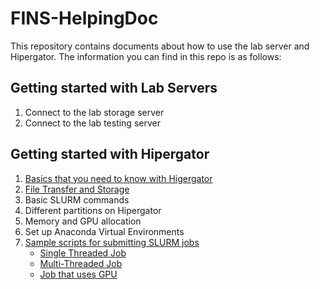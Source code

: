 # FINS-HelpingDoc

This repository contains documents about how to use the lab server and Hipergator. The information you can find in this repo is as follows:

## Getting started with Lab Servers
1. Connect to the lab storage server
2. Connect to the lab testing server

## Getting started with Hipergator
1. [Basics that you need to know with Higergator](https://github.com/zhumd225/FINS-HelpingDoc/blob/main/Getting%20Started%20with%20Hipergator/Basics.md)
2. [File Transfer and Storage](https://github.com/zhumd225/FINS-HelpingDoc/blob/main/Getting%20Started%20with%20Hipergator/File%20Transfer%20and%20Storage.md)
3. Basic SLURM commands
4. Different partitions on Hipergator
5. Memory and GPU allocation
6. Set up Anaconda Virtual Environments
7. [Sample scripts for submitting SLURM jobs](https://github.com/zhumd225/FINS-HelpingDoc/tree/main/Getting%20Started%20with%20Hipergator/SampleScripts)
   * [Single Threaded Job](https://github.com/zhumd225/FINS-HelpingDoc/blob/main/Getting%20Started%20with%20Hipergator/SampleScripts/SampleScript-SingleThread.sabtch)
   * [Multi-Threaded Job](https://github.com/zhumd225/FINS-HelpingDoc/blob/main/Getting%20Started%20with%20Hipergator/SampleScripts/SampleScript-MultiThread.sbatch)
   * [Job that uses GPU](https://github.com/zhumd225/FINS-HelpingDoc/blob/main/Getting%20Started%20with%20Hipergator/SampleScripts/SampleScript-GPU.sbatch)

